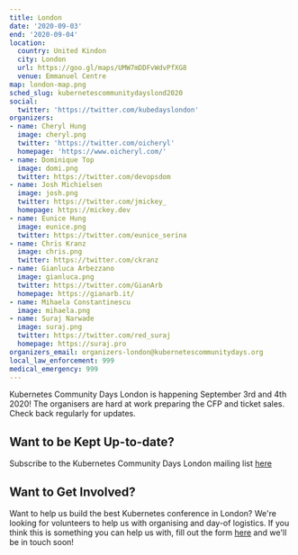 ```yaml
---
title: London
date: '2020-09-03'
end: '2020-09-04'
location:
  country: United Kindon
  city: London
  url: https://goo.gl/maps/UMW7mDDFvWdvPfXG8
  venue: Emmanuel Centre
map: london-map.png
sched_slug: kubernetescommunitydayslond2020
social:
  twitter: 'https://twitter.com/kubedayslondon'
organizers:
- name: Cheryl Hung
  image: cheryl.png
  twitter: 'https://twitter.com/oicheryl'
  homepage: 'https://www.oicheryl.com/'
- name: Dominique Top
  image: domi.png
  twitter: https://twitter.com/devopsdom
- name: Josh Michielsen
  image: josh.png
  twitter: https://twitter.com/jmickey_
  homepage: https://mickey.dev
- name: Eunice Hung
  image: eunice.png
  twitter: https://twitter.com/eunice_serina
- name: Chris Kranz
  image: chris.png
  twitter: https://twitter.com/ckranz
- name: Gianluca Arbezzano
  image: gianluca.png
  twitter: https://twitter.com/GianArb
  homepage: https://gianarb.it/
- name: Mihaela Constantinescu
  image: mihaela.png
- name: Suraj Narwade
  image: suraj.png
  twitter: https://twitter.com/red_suraj
  homepage: https://suraj.pro
organizers_email: organizers-london@kubernetescommunitydays.org
local_law_enforcement: 999
medical_emergency: 999
---
```


Kubernetes Community Days London is happening September 3rd and 4th 2020! The organisers are hard at work preparing the CFP and ticket sales. Check back regularly for updates.

## Want to be Kept Up-to-date?

Subscribe to the Kubernetes Community Days London mailing list [here](https://mailchi.mp/f5ff97451223/kcdlondon-subscribe)

## Want to Get Involved?

Want to help us build the best Kubernetes conference in London? We're looking for volunteers to help us with organising and day-of logistics. If you think this is something you can help us with, fill out the form [here](https://forms.gle/zKnB6czE25EQkroF8) and we'll be in touch soon!
